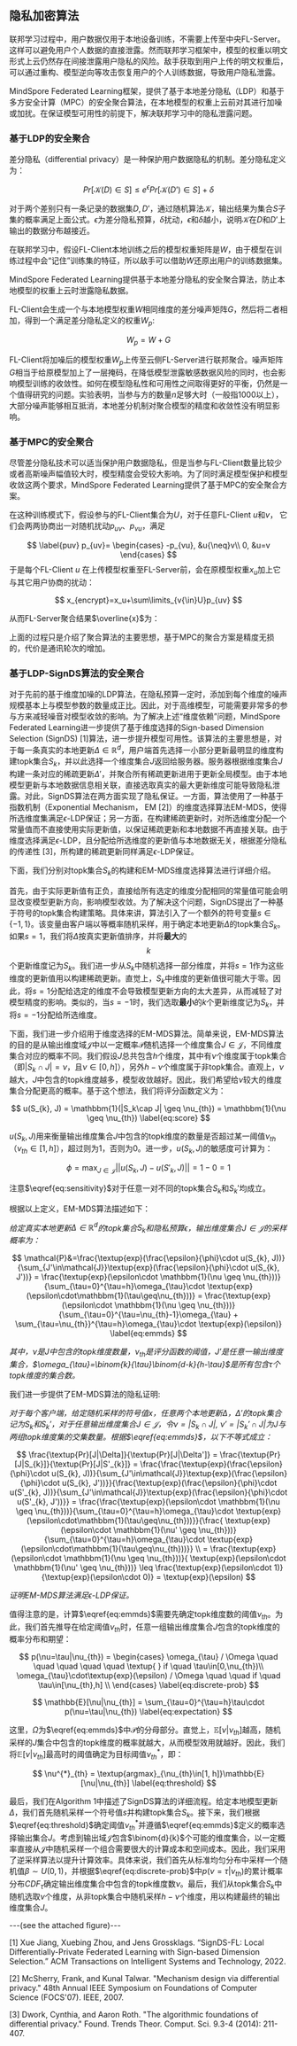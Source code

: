## 隐私加密算法

联邦学习过程中，用户数据仅用于本地设备训练，不需要上传至中央FL-Server。这样可以避免用户个人数据的直接泄露。然而联邦学习框架中，模型的权重以明文形式上云仍然存在间接泄露用户隐私的风险。敌手获取到用户上传的明文权重后，可以通过重构、模型逆向等攻击恢复用户的个人训练数据，导致用户隐私泄露。

MindSpore Federated Learning框架，提供了基于本地差分隐私（LDP）和基于多方安全计算（MPC）的安全聚合算法，在本地模型的权重上云前对其进行加噪或加扰。在保证模型可用性的前提下，解决联邦学习中的隐私泄露问题。

### 基于LDP的安全聚合

差分隐私（differential privacy）是一种保护用户数据隐私的机制。差分隐私定义为：

$$
Pr[\mathcal{K}(D)\in S] \le e^{\epsilon} Pr[\mathcal{K}(D’) \in S]+\delta
$$

对于两个差别只有一条记录的数据集$D, D’$，通过随机算法$\mathcal{K}$，输出结果为集合$S$子集的概率满足上面公式。$\epsilon$为差分隐私预算，$\delta$扰动，$\epsilon$和$\delta$越小，说明$\mathcal{K}$在$D$和$D’$上输出的数据分布越接近。

在联邦学习中，假设FL-Client本地训练之后的模型权重矩阵是$W$，由于模型在训练过程中会“记住”训练集的特征，所以敌手可以借助$W$还原出用户的训练数据集。

MindSpore Federated Learning提供基于本地差分隐私的安全聚合算法，防止本地模型的权重上云时泄露隐私数据。

FL-Client会生成一个与本地模型权重$W$相同维度的差分噪声矩阵$G$，然后将二者相加，得到一个满足差分隐私定义的权重$W_p$:

$$
W_p=W+G
$$

FL-Client将加噪后的模型权重$W_p$上传至云侧FL-Server进行联邦聚合。噪声矩阵$G$相当于给原模型加上了一层掩码，在降低模型泄露敏感数据风险的同时，也会影响模型训练的收敛性。如何在模型隐私性和可用性之间取得更好的平衡，仍然是一个值得研究的问题。实验表明，当参与方的数量$n$足够大时（一般指1000以上），大部分噪声能够相互抵消，本地差分机制对聚合模型的精度和收敛性没有明显影响。

### 基于MPC的安全聚合

尽管差分隐私技术可以适当保护用户数据隐私，但是当参与FL-Client数量比较少或者高斯噪声幅值较大时，模型精度会受较大影响。为了同时满足模型保护和模型收敛这两个要求，MindSpore Federated Learning提供了基于MPC的安全聚合方案。

在这种训练模式下，假设参与的FL-Client集合为$U$，对于任意FL-Client $u$和$v$，
它们会两两协商出一对随机扰动$p_{uv}$、$p_{vu}$，满足

$$
\label{puv}
    p_{uv}=
    \begin{cases}
    -p_{vu}, &u{\neq}v\\
    0, &u=v
    \end{cases}
$$
于是每个FL-Client $u$ 在上传模型权重至FL-Server前，会在原模型权重$x_u$加上它与其它用户协商的扰动：

$$
x_{encrypt}=x_u+\sum\limits_{v{\in}U}p_{uv}
$$

从而FL-Server聚合结果$\overline{x}$为：

上面的过程只是介绍了聚合算法的主要思想，基于MPC的聚合方案是精度无损的，代价是通讯轮次的增加。

### 基于LDP-SignDS算法的安全聚合

对于先前的基于维度加噪的LDP算法，在隐私预算一定时，添加到每个维度的噪声规模基本上与模型参数的数量成正比。因此，对于高维模型，可能需要非常多的参与方来减轻噪音对模型收敛的影响。为了解决上述“维度依赖”问题，MindSpore Federated Learning进一步提供了基于维度选择的Sign-based Dimension Selection (SignDS) [1]算法，进一步提升模型可用性。该算法的主要思想是，对于每一条真实的本地更新$\Delta\in\mathbb{R}^{d}$，用户端首先选择一小部分更新最明显的维度构建topk集合$S_k$，并以此选择一个维度集合$J$返回给服务器。服务器根据维度集合$J$构建一条对应的稀疏更新$\Delta'$，并聚合所有稀疏更新进用于更新全局模型。由于本地模型更新与本地数据信息相关联，直接选取真实的最大更新维度可能导致隐私泄露。对此，SignDS算法在两方面实现了隐私保证。一方面，算法使用了一种基于指数机制（Exponential Mechanism， EM [2]）的维度选择算法EM-MDS，使得所选维度集满足$\epsilon$-LDP保证；另一方面，在构建稀疏更新时，对所选维度分配一个常量值而不直接使用实际更新值，以保证稀疏更新和本地数据不再直接关联。由于维度选择满足$\epsilon$-LDP，且分配给所选维度的更新值与本地数据无关，根据差分隐私的传递性 [3]，所构建的稀疏更新同样满足$\epsilon$-LDP保证。

下面，我们分别对topk集合$S_k$的构建和EM-MDS维度选择算法进行详细介绍。

首先，由于实际更新值有正负，直接给所有选定的维度分配相同的常量值可能会明显改变模型更新方向，影响模型收敛。为了解决这个问题，SignDS提出了一种基于符号的topk集合构建策略。具体来讲，算法引入了一个额外的符号变量$s\in\{-1,1\}$。该变量由客户端以等概率随机采样，用于确定本地更新$\Delta$的topk集合$S_k$。如果$s=1$，我们将$\Delta$按真实更新值排序，并将**最大**的$$k$$个更新维度记为$S_k$。我们进一步从$S_k$中随机选择一部分维度，并将$s=1$作为这些维度的更新值用以构建稀疏更新。直觉上，$S_k$中维度的更新值很可能大于零。因此，将$s=1$分配给选定的维度不会导致模型更新方向的太大差异，从而减轻了对模型精度的影响。类似的，当$s=-1$时，我们选取**最小**的$k$个更新维度记为$S_k$，并将$s=-1$分配给所选维度。

下面，我们进一步介绍用于维度选择的EM-MDS算法。简单来说，EM-MDS算法的目的是从输出维度域$\mathcal{J}$中以一定概率$\mathcal{P}$随机选择一个维度集合$J\in\mathcal{J}$，不同维度集合对应的概率不同。我们假设$J$总共包含$h$个维度，其中有$\nu$个维度属于topk集合（即$|S_k \cap J|=\nu$，且$\nu\in[0,h]$），另外$h-\nu$个维度属于非topk集合。直观上，$\nu$越大，$J$中包含的topk维度越多，模型收敛越好。因此，我们希望给$\nu$较大的维度集合分配更高的概率。基于这个想法，我们将评分函数定义为：

$$
u(S_{k}, J) = \mathbbm{1}(|S_k\cap J| \geq \nu_{th}) =  \mathbbm{1}(\nu \geq \nu_{th})
\label{eq:score}
$$

$u(S_{k}, J)$用来衡量输出维度集合$J$中包含的topk维度的数量是否超过某一阈值$\nu_{th}$（$\nu_{th}\in[1,h]$），超过则为1，否则为0。进一步，$u(S_{k}, J)$的敏感度可计算为：

$$
\phi = \max_{J\in\mathcal{J}} ||u(S_{k}, J) - u(S'_{k}, J)||= 1 - 0 = 1
\label{eq:sensitivity}
$$

注意$\eqref{eq:sensitivity}$对于任意一对不同的topk集合$S_k$和$S_k'$均成立。

根据以上定义，EM-MDS算法描述如下：

*给定真实本地更新$\Delta\in\mathbb{R}^{d}$的topk集合$S_k$和隐私预算$\epsilon$，输出维度集合$J\in\mathcal{J}$的采样概率为：*

$$
    \mathcal{P}&=\frac{\textup{exp}(\frac{\epsilon}{\phi}\cdot u(S_{k}, J))}{\sum_{J'\in\mathcal{J}}\textup{exp}(\frac{\epsilon}{\phi}\cdot u(S_{k}, J'))} 
    = 
    \frac{\textup{exp}(\epsilon\cdot \mathbbm{1}(\nu \geq \nu_{th}))}{\sum_{\tau=0}^{\tau=h}\omega_{\tau}\cdot \textup{exp}(\epsilon\cdot\mathbbm{1}(\tau\geq\nu_{th}))}
    =
    \frac{\textup{exp}(\epsilon\cdot \mathbbm{1}(\nu \geq \nu_{th}))}{\sum_{\tau=0}^{\tau=\nu_{th}-1}\omega_{\tau} + \sum_{\tau=\nu_{th}}^{\tau=h}\omega_{\tau}\cdot \textup{exp}(\epsilon)}
\label{eq:emmds}
$$

*其中，$\nu$是$J$中包含的topk维度数量，$\nu_{th}$是评分函数的阈值，$J'$是任意一输出维度集合，$\omega_{\tau}=\binom{k}{\tau}\binom{d-k}{h-\tau}$是所有包含$\tau$个topk维度的集合数。*

我们进一步提供了EM-MDS算法的隐私证明:

*对于每个客户端，给定随机采样的符号值$x$，任意两个本地更新$\Delta$，$\Delta'$的topk集合记为$S_k$和$S_k'$，对于任意输出维度集合$J\in\mathcal{J}$，令$\nu=|S_k \cap J|$, $\nu'=|S_k' \cap J|$为$J$与两组topk维度集的交集数量。根据$\eqref{eq:emmds}$，以下不等式成立：*

$$
    \frac{\textup{Pr}[J|\Delta]}{\textup{Pr}[J|\Delta']} = \frac{\textup{Pr}[J|S_{k}]}{\textup{Pr}[J|S'_{k}]} = \frac{\frac{\textup{exp}(\frac{\epsilon}{\phi}\cdot u(S_{k}, J))}{\sum_{J'\in\mathcal{J}}\textup{exp}(\frac{\epsilon}{\phi}\cdot u(S_{k}, J'))}}{\frac{\textup{exp}(\frac{\epsilon}{\phi}\cdot u(S'_{k}, J))}{\sum_{J'\in\mathcal{J}}\textup{exp}(\frac{\epsilon}{\phi}\cdot u(S'_{k}, J'))}} 
    = \frac{\frac{\textup{exp}(\epsilon\cdot \mathbbm{1}(\nu \geq \nu_{th}))}{\sum_{\tau=0}^{\tau=h}\omega_{\tau}\cdot \textup{exp}(\epsilon\cdot\mathbbm{1}(\tau\geq\nu_{th}))}}{\frac{
    \textup{exp}(\epsilon\cdot \mathbbm{1}(\nu' \geq \nu_{th}))}{\sum_{\tau=0}^{\tau=h}\omega_{\tau}\cdot \textup{exp}(\epsilon\cdot\mathbbm{1}(\tau\geq\nu_{th}))}} \\
    = \frac{\textup{exp}(\epsilon\cdot \mathbbm{1}(\nu \geq \nu_{th}))}{
    \textup{exp}(\epsilon\cdot \mathbbm{1}(\nu' \geq \nu_{th}))} 
    \leq \frac{\textup{exp}(\epsilon\cdot 1)}{\textup{exp}(\epsilon\cdot 0)} = \textup{exp}(\epsilon)
$$

*证明EM-MDS算法满足$\epsilon$-LDP保证。*

值得注意的是，计算$\eqref{eq:emmds}$需要先确定topk维度数的阈值$\nu_{th}$。为此，我们首先推导在给定阈值$\nu_{th}$时，任意一组输出维度集合$J$包含的topk维度的概率分布和期望：

$$
p(\nu=\tau|\nu_{th}) = \begin{cases}
        \omega_{\tau} / \Omega \quad \quad \quad \quad \quad \textup{ } if \quad \tau\in[0,\nu_{th})\\
        \omega_{\tau}\cdot\textup{exp}(\epsilon) / \Omega \quad \quad if \quad \tau\in[\nu_{th},h] \\
    \end{cases}
\label{eq:discrete-prob}
$$

$$
    \mathbb{E}[\nu|\nu_{th}] = \sum_{\tau=0}^{\tau=h}\tau\cdot p(\nu=\tau|\nu_{th}) 
\label{eq:expectation}
$$

这里，$\Omega$为$\eqref{eq:emmds}$中$\mathcal{P}$的分母部分。直觉上，$\mathbb{E}[\nu|\nu_{th}]$越高，随机采样的$J$集合中包含的topk维度的概率就越大，从而模型效用就越好。因此，我们将$\mathbb{E}[\nu|\nu_{th}]$最高时的阈值确定为目标阈值$\nu_{th}^*$，即：

$$
\nu^{*}_{th} = \textup{argmax}_{\nu_{th}\in[1, h]}\mathbb{E}[\nu|\nu_{th}]
\label{eq:threshold}
$$

最后，我们在Algorithm 1中描述了SignDS算法的详细流程。给定本地模型更新$\Delta$，我们首先随机采样一个符号值$s$并构建topk集合$S_k$。接下来，我们根据$\eqref{eq:threshold}$确定阈值$\nu_{th}^*$并遵循$\eqref{eq:emmds}$定义的概率选择输出集合$J$。考虑到输出域$\mathcal{J}$包含$\binom{d}{k}$个可能的维度集合，以一定概率直接从$\mathcal{J}$中随机采样一个组合需要很大的计算成本和空间成本。因此，我们采用了逆采样算法以提升计算效率。具体来说，我们首先从标准均匀分布中采样一个随机值$\beta\sim U(0,1)$，并根据$\eqref{eq:discrete-prob}$中$p(\nu=\tau|\nu_{th})$的累计概率分布$CDF_{\tau}$确定输出维度集合中包含的topk维度数$\nu$。最后，我们从topk集合$S_k$中随机选取$\nu$个维度，从非topk集合中随机采样$h-\nu$个维度，用以构建最终的输出维度集合$J$。

---(see the attached figure)---


[1] Xue Jiang, Xuebing Zhou, and Jens Grossklags. “SignDS-FL: Local Differentially-Private Federated Learning with Sign-based Dimension Selection.” ACM Transactions on Intelligent Systems and Technology, 2022.

[2] McSherry, Frank, and Kunal Talwar. "Mechanism design via differential privacy." 48th Annual IEEE Symposium on Foundations of Computer Science (FOCS'07). IEEE, 2007.

[3] Dwork, Cynthia, and Aaron Roth. "The algorithmic foundations of differential privacy." Found. Trends Theor. Comput. Sci. 9.3-4 (2014): 211-407.



